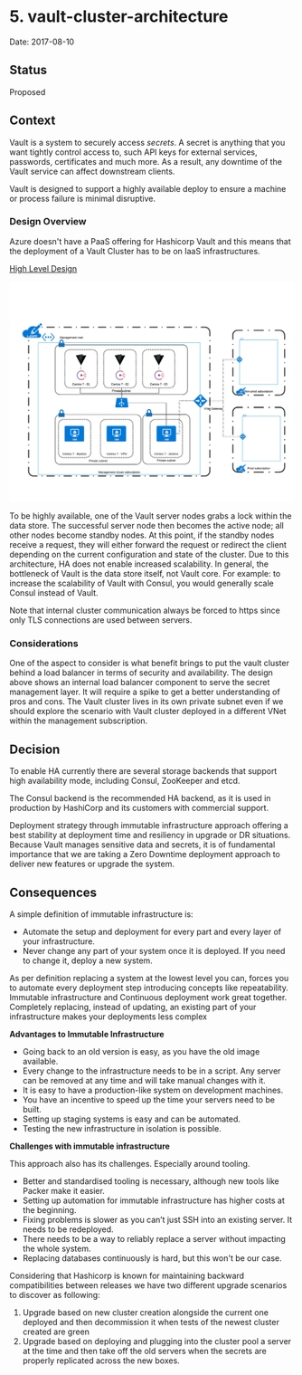 # 5. vault-cluster-architecture

Date: 2017-08-10

## Status

Proposed

## Context

Vault is a system to securely access *secrets*. A secret is anything that you want tightly control access to, such API keys for external services,
passwords, certificates and much more. As a result, any downtime of the Vault service can affect downstream clients. 

Vault is designed to support a highly available deploy to ensure a machine or process failure is minimal disruptive.

### Design Overview

Azure doesn't have a PaaS offering for Hashicorp Vault and this means that the deployment of a Vault Cluster has to be on IaaS infrastructures.

[High Level Design](https://www.lucidchart.com/documents/edit/e7aa6cd1-b63e-4f6d-a249-dd477a79000f#)

![](../../img/vault-cluster-design.png) 

To be highly available, one of the Vault server nodes grabs a lock within the data store. 
The successful server node then becomes the active node; all other nodes become standby nodes. 
At this point, if the standby nodes receive a request, they will either forward the request or redirect the client depending on the current configuration and state of the cluster. 
Due to this architecture, HA does not enable increased scalability. 
In general, the bottleneck of Vault is the data store itself, not Vault core. 
For example: to increase the scalability of Vault with Consul, you would generally scale Consul instead of Vault.

Note that internal cluster communication always be forced to https since only TLS connections are used between servers. 

### Considerations

One of the aspect to consider is what benefit brings to put the vault cluster behind a load balancer in terms of security and availability.
The design above shows an internal load balancer component to serve the secret management layer. It will require a spike to get a better understanding of pros and cons.
The Vault cluster lives in its own private subnet even if we should explore the scenario with Vault cluster deployed in a different VNet within the management subscription.

## Decision

To enable HA currently there are several storage backends that support high availability mode, including Consul, ZooKeeper and etcd. 
 
The Consul backend is the recommended HA backend, as it is used in production by HashiCorp and its customers with commercial support.

Deployment strategy through immutable infrastructure approach offering a best stability at deployment time and resiliency in upgrade or DR situations.  
Because Vault manages sensitive data and secrets, it is of fundamental importance that we are taking a Zero Downtime deployment approach to deliver new features or upgrade the system.


## Consequences

A simple definition of immutable infrastructure is:
* Automate the setup and deployment for every part and every layer of your infrastructure.
* Never change any part of your system once it is deployed. If you need to change it, deploy a new system.

As per definition replacing a system at the lowest level you can, forces you to automate every deployment step introducing concepts like repeatability. 
Immutable infrastructure and Continuous deployment work great together. Completely replacing, instead of updating, an existing part of your infrastructure makes your deployments less complex

**Advantages to Immutable Infrastructure**
* Going back to an old version is easy, as you have the old image available.
* Every change to the infrastructure needs to be in a script. Any server can be removed at any time and will take manual changes with it.
* It is easy to have a production-like system on development machines.
* You have an incentive to speed up the time your servers need to be built.
* Setting up staging systems is easy and can be automated.
* Testing the new infrastructure in isolation is possible.

**Challenges with immutable infrastructure**

This approach also has its challenges. Especially around tooling.
* Better and standardised tooling is necessary, although new tools like Packer make it easier.
* Setting up automation for immutable infrastructure has higher costs at the beginning.
* Fixing problems is slower as you can’t just SSH into an existing server. It needs to be redeployed.
* There needs to be a way to reliably replace a server without impacting the whole system.
* Replacing databases continuously is hard, but this won't be our case.

Considering that Hashicorp is known for maintaining backward compatibilities between releases we have two different upgrade scenarios to discover as following:

1. Upgrade based on new cluster creation alongside the current one deployed and then decommission it when tests of the newest cluster created are green
2. Upgrade based on deploying and plugging into the cluster pool a server at the time and then take off the old servers when the secrets are properly replicated across the new boxes.


